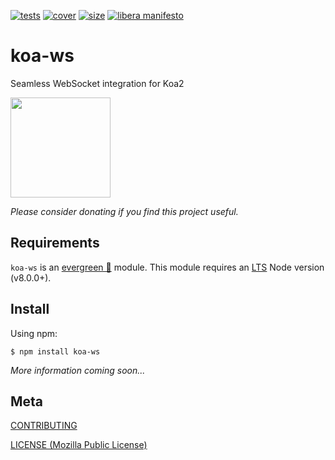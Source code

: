 [tests]: 	https://img.shields.io/circleci/project/github/shellscape/koa-ws.svg
[tests-url]: https://circleci.com/gh/shellscape/koa-ws

[cover]: https://codecov.io/gh/shellscape/koa-ws/branch/master/graph/badge.svg
[cover-url]: https://codecov.io/gh/shellscape/koa-ws

[size]: https://packagephobia.now.sh/badge?p=koa-ws
[size-url]: https://packagephobia.now.sh/result?p=koa-ws

[https]: https://nodejs.org/api/https.html#https_https_createserver_options_requestlistener
[http2]: https://nodejs.org/api/http2.html#http2_http2_createserver_options_onrequesthandler
[http2tls]: https://nodejs.org/api/http2.html#http2_http2_createsecureserver_options_onrequesthandler

[![tests][tests]][tests-url]
[![cover][cover]][cover-url]
[![size][size]][size-url]
[![libera manifesto](https://img.shields.io/badge/libera-manifesto-lightgrey.svg)](https://liberamanifesto.com)

# koa-ws

Seamless WebSocket integration for Koa2

<a href="https://www.patreon.com/shellscape">
  <img src="https://c5.patreon.com/external/logo/become_a_patron_button@2x.png" width="160">
</a>

_Please consider donating if you find this project useful._

## Requirements

`koa-ws` is an [evergreen 🌲](./.github/FAQ.md#what-does-evergreen-mean) module. This module requires an [LTS](https://github.com/nodejs/Release) Node version (v8.0.0+).
## Install

Using npm:

```console
$ npm install koa-ws
```

_More information coming soon..._

## Meta

[CONTRIBUTING](./.github/CONTRIBUTING.md)

[LICENSE (Mozilla Public License)](./LICENSE)
